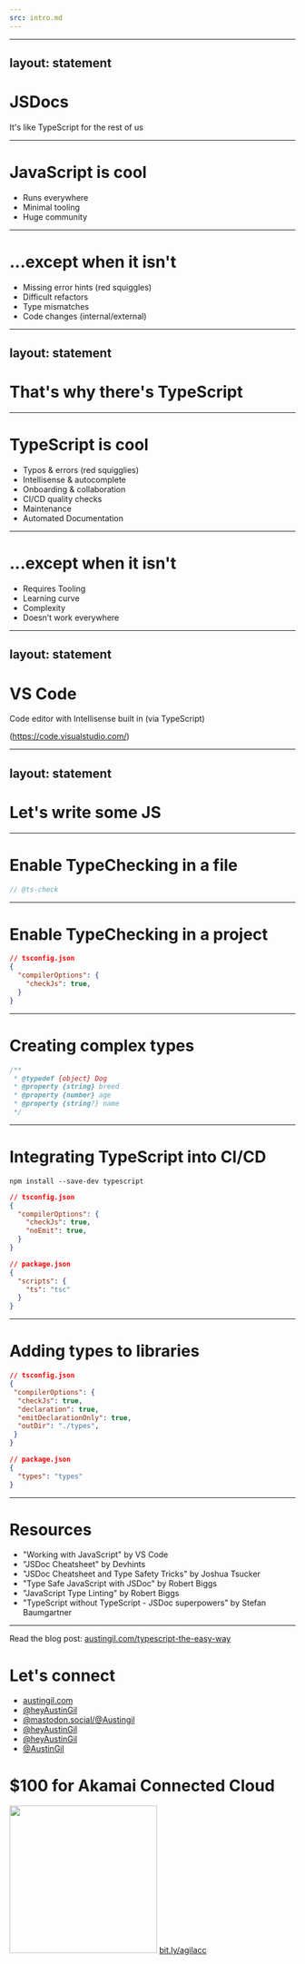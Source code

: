 ```yaml
---
src: intro.md
---
```


---
layout: statement
---

# JSDocs
It's like TypeScript for the rest of us

---

# JavaScript is cool

- Runs everywhere
- Minimal tooling
- Huge community

---

# ...except when it isn't

- Missing error hints (red squiggles)
- Difficult refactors
- Type mismatches
- Code changes (internal/external)

---
layout: statement
---

# That's why there's TypeScript

---

# TypeScript is cool

- Typos & errors (red squigglies)
- Intellisense & autocomplete
- Onboarding & collaboration
- CI/CD quality checks
- Maintenance
- Automated Documentation

---

# ...except when it isn't

- Requires Tooling
- Learning curve
- Complexity
- Doesn’t work everywhere

---
layout: statement
---

# VS Code
Code editor with Intellisense built in (via TypeScript)

(https://code.visualstudio.com/)

---
layout: statement
---

# Let's write some JS

---

# Enable TypeChecking in a file

```js
// @ts-check
```

---

# Enable TypeChecking in a project

```json
// tsconfig.json
{
  "compilerOptions": {
    "checkJs": true,
  }
}
```

---

# Creating complex types

```js
/**
 * @typedef {object} Dog
 * @property {string} breed
 * @property {number} age
 * @property {string?} name
 */
```

---

# Integrating TypeScript into CI/CD

`npm install --save-dev typescript`

<div class="grid grid-cols-2 gap-2">

```json
// tsconfig.json
{
  "compilerOptions": {
    "checkJs": true,
    "noEmit": true,
  }
}
```

```json
// package.json
{
  "scripts": {
    "ts": "tsc"
  }
}
```

</div>

---

# Adding types to libraries

<div class="grid grid-cols-2 gap-2">

```json
// tsconfig.json
{
 "compilerOptions": {
  "checkJs": true,
  "declaration": true,
  "emitDeclarationOnly": true,
  "outDir": "./types",
 }
}
```

```json
// package.json
{
  "types": "types"
}
```

</div>

---

# Resources

- "Working with JavaScript" by VS Code
- "JSDoc Cheatsheet" by Devhints
- "JSDoc Cheatsheet and Type Safety Tricks" by Joshua Tsucker
- "Type Safe JavaScript with JSDoc" by Robert Biggs
- "JavaScript Type Linting" by Robert Biggs
- "TypeScript without TypeScript - JSDoc superpowers" by Stefan Baumgartner

---

<p>Read the blog post: <a href="https://austingil.com/typescript-the-easy-way">austingil.com/typescript-the-easy-way</a></p>

<div class="mt-10 grid grid-cols-2 gap-2">

<div>

# Let's connect

<ul>
<li><pepicons-internet/><a href="https://austingil.com">austingil.com</a></li>
<li><logos-twitter/><a href="https://twitter.com/heyAustinGil">@heyAustinGil</a></li>
<li><logos-mastodon-icon/><a href="https://mastodon.social/@Austingil">@mastodon.social/@Austingil</a></li>
<li><logos-youtube-icon/><a href="https://youtube.com/@heyAustinGil">@heyAustinGil</a></li>
<li><logos-twitch/><a href="https://twitch.tv/heyAustinGil">@heyAustinGil</a></li>
<li><bi-github/><a href="https://github.com/AustinGil">@AustinGil</a></li>
</ul>
</div>
<div class="text-4xl">

# $100 for Akamai Connected Cloud

<img src="/img/bit.ly_agilacc.png" width="260">
<a href="https://bit.ly/agilacc">bit.ly/agilacc</a>
</div>

</div>
